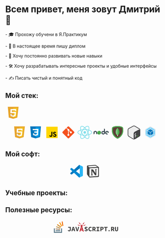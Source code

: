 <h1>Всем привет, меня зовут Дмитрий 👋</h1>

<p>- 🎓 Прохожу обучени в Я.Практикум</p>
<p>- 📜 В настоящее время пишу диплом</p>
<p>- 🚀 Хочу постоянно развивать новые навыки</p>
<p>- 🛠️ Хочу разрабатывать интересные проекты и удобные интерфейсы</p>
<p>- ✍️ Писать чистый и понятный код</p>

<h2>Мой стек:</h2>
<svg xmlns="http://www.w3.org/2000/svg"  viewBox="0 0 48 48" width="48px" height="48px"><polygon fill="#e7a42b" points="8,5 42,5 38,39 25,43 11,39"/><polygon fill="#f2bf22" points="38.63,8 35.25,36.71 25,39.86 25,8"/><polygon fill="#faf9f8" points="25,21 26,23 25,25 15.79,25 16.64,12 25,12 26,14 25,16 21.03,16 20.7,21"/><polygon fill="#ebebeb" points="24.9,32.57 25,32.54 26,35 25,36.72 24.94,36.74 16.61,34.36 16.05,28 20.07,28 20.35,31.27"/><polygon fill="#fff" points="34.07,21 32.5,34.42 25,36.72 25,32.54 28.83,31.36 29.57,25 25,25 25,21"/><polygon fill="#fff" points="34.92,18 30.93,18 30.67,16 25,16 25,12 34.13,12 34.3,13.26"/></svg>
<!-- Stack icons section -->
<p align="center">
<!-- HTML -->
<svg xmlns="http://www.w3.org/2000/svg"  viewBox="0 0 48 48" width="48px" height="48px"><polygon fill="#e7a42b" points="8,5 42,5 38,39 25,43 11,39"/><polygon fill="#f2bf22" points="38.63,8 35.25,36.71 25,39.86 25,8"/><polygon fill="#faf9f8" points="25,21 26,23 25,25 15.79,25 16.64,12 25,12 26,14 25,16 21.03,16 20.7,21"/><polygon fill="#ebebeb" points="24.9,32.57 25,32.54 26,35 25,36.72 24.94,36.74 16.61,34.36 16.05,28 20.07,28 20.35,31.27"/><polygon fill="#fff" points="34.07,21 32.5,34.42 25,36.72 25,32.54 28.83,31.36 29.57,25 25,25 25,21"/><polygon fill="#fff" points="34.92,18 30.93,18 30.67,16 25,16 25,12 34.13,12 34.3,13.26"/></svg>
<!-- CCS -->
<svg xmlns="http://www.w3.org/2000/svg"  viewBox="0 0 48 48" width="48px" height="48px"><path fill="#0277BD" d="M41,5H7l3,34l14,4l14-4L41,5L41,5z"/><path fill="#039BE5" d="M24 8L24 39.9 35.2 36.7 37.7 8z"/><path fill="#FFF" d="M33.1 13L24 13 24 17 28.9 17 28.6 21 24 21 24 25 28.4 25 28.1 29.5 24 30.9 24 35.1 31.9 32.5 32.6 21 32.6 21z"/><path fill="#EEE" d="M24,13v4h-8.9l-0.3-4H24z M19.4,21l0.2,4H24v-4H19.4z M19.8,27h-4l0.3,5.5l7.9,2.6v-4.2l-4.1-1.4L19.8,27z"/></svg>
<!-- JavaScript -->
<svg xmlns="http://www.w3.org/2000/svg"  viewBox="0 0 48 48" width="48px" height="48px"><path fill="#ffd600" d="M6,42V6h36v36H6z"/><path fill="#000001" d="M29.538 32.947c.692 1.124 1.444 2.201 3.037 2.201 1.338 0 2.04-.665 2.04-1.585 0-1.101-.726-1.492-2.198-2.133l-.807-.344c-2.329-.988-3.878-2.226-3.878-4.841 0-2.41 1.845-4.244 4.728-4.244 2.053 0 3.528.711 4.592 2.573l-2.514 1.607c-.553-.988-1.151-1.377-2.078-1.377-.946 0-1.545.597-1.545 1.377 0 .964.6 1.354 1.985 1.951l.807.344C36.452 29.645 38 30.839 38 33.523 38 36.415 35.716 38 32.65 38c-2.999 0-4.702-1.505-5.65-3.368L29.538 32.947zM17.952 33.029c.506.906 1.275 1.603 2.381 1.603 1.058 0 1.667-.418 1.667-2.043V22h3.333v11.101c0 3.367-1.953 4.899-4.805 4.899-2.577 0-4.437-1.746-5.195-3.368L17.952 33.029z"/></svg>
<!-- GIT -->
<svg xmlns="http://www.w3.org/2000/svg"  viewBox="0 0 48 48" width="48px" height="48px"><path fill="#F4511E" d="M42.2,22.1L25.9,5.8C25.4,5.3,24.7,5,24,5c0,0,0,0,0,0c-0.7,0-1.4,0.3-1.9,0.8l-3.5,3.5l4.1,4.1c0.4-0.2,0.8-0.3,1.3-0.3c1.7,0,3,1.3,3,3c0,0.5-0.1,0.9-0.3,1.3l4,4c0.4-0.2,0.8-0.3,1.3-0.3c1.7,0,3,1.3,3,3s-1.3,3-3,3c-1.7,0-3-1.3-3-3c0-0.5,0.1-0.9,0.3-1.3l-4-4c-0.1,0-0.2,0.1-0.3,0.1v10.4c1.2,0.4,2,1.5,2,2.8c0,1.7-1.3,3-3,3s-3-1.3-3-3c0-1.3,0.8-2.4,2-2.8V18.8c-1.2-0.4-2-1.5-2-2.8c0-0.5,0.1-0.9,0.3-1.3l-4.1-4.1L5.8,22.1C5.3,22.6,5,23.3,5,24c0,0.7,0.3,1.4,0.8,1.9l16.3,16.3c0,0,0,0,0,0c0.5,0.5,1.2,0.8,1.9,0.8s1.4-0.3,1.9-0.8l16.3-16.3c0.5-0.5,0.8-1.2,0.8-1.9C43,23.3,42.7,22.6,42.2,22.1z"/></svg>
<!-- React -->
<svg xmlns="http://www.w3.org/2000/svg"  viewBox="0 0 48 48" width="48px" height="48px"><path fill="#80deea" d="M24,34C11.1,34,1,29.6,1,24c0-5.6,10.1-10,23-10c12.9,0,23,4.4,23,10C47,29.6,36.9,34,24,34z M24,16	c-12.6,0-21,4.1-21,8c0,3.9,8.4,8,21,8s21-4.1,21-8C45,20.1,36.6,16,24,16z"/><path fill="#80deea" d="M15.1,44.6c-1,0-1.8-0.2-2.6-0.7C7.6,41.1,8.9,30.2,15.3,19l0,0c3-5.2,6.7-9.6,10.3-12.4c3.9-3,7.4-3.9,9.8-2.5	c2.5,1.4,3.4,4.9,2.8,9.8c-0.6,4.6-2.6,10-5.6,15.2c-3,5.2-6.7,9.6-10.3,12.4C19.7,43.5,17.2,44.6,15.1,44.6z M32.9,5.4	c-1.6,0-3.7,0.9-6,2.7c-3.4,2.7-6.9,6.9-9.8,11.9l0,0c-6.3,10.9-6.9,20.3-3.6,22.2c1.7,1,4.5,0.1,7.6-2.3c3.4-2.7,6.9-6.9,9.8-11.9	c2.9-5,4.8-10.1,5.4-14.4c0.5-4-0.1-6.8-1.8-7.8C34,5.6,33.5,5.4,32.9,5.4z"/><path fill="#80deea" d="M33,44.6c-5,0-12.2-6.1-17.6-15.6C8.9,17.8,7.6,6.9,12.5,4.1l0,0C17.4,1.3,26.2,7.8,32.7,19	c3,5.2,5,10.6,5.6,15.2c0.7,4.9-0.3,8.3-2.8,9.8C34.7,44.4,33.9,44.6,33,44.6z M13.5,5.8c-3.3,1.9-2.7,11.3,3.6,22.2	c6.3,10.9,14.1,16.1,17.4,14.2c1.7-1,2.3-3.8,1.8-7.8c-0.6-4.3-2.5-9.4-5.4-14.4C24.6,9.1,16.8,3.9,13.5,5.8L13.5,5.8z"/><circle cx="24" cy="24" r="4" fill="#80deea"/></svg>
<!-- Node.js -->
<svg xmlns="http://www.w3.org/2000/svg"  viewBox="0 0 48 48" width="48px" height="48px"><path fill="#388e3c" d="M17.204 19.122l-4.907 2.715C12.113 21.938 12 22.126 12 22.329v5.433c0 .203.113.39.297.492l4.908 2.717c.183.101.41.101.593 0l4.907-2.717C22.887 28.152 23 27.965 23 27.762v-5.433c0-.203-.113-.39-.297-.492l-4.906-2.715c-.092-.051-.195-.076-.297-.076-.103 0-.205.025-.297.076M42.451 24.013l-.818.452c-.031.017-.049.048-.049.082v.906c0 .034.019.065.049.082l.818.453c.031.017.068.017.099 0l.818-.453c.03-.017.049-.048.049-.082v-.906c0-.034-.019-.065-.05-.082l-.818-.452C42.534 24.004 42.517 24 42.5 24S42.466 24.004 42.451 24.013"/><path fill="#37474f" d="M35.751,13.364l-2.389-1.333c-0.075-0.042-0.167-0.041-0.241,0.003 c-0.074,0.044-0.12,0.123-0.12,0.209L33,20.295l-2.203-1.219C30.705,19.025,30.602,19,30.5,19c-0.102,0-0.205,0.025-0.297,0.076 h0.001l-4.907,2.715C25.113,21.892,25,22.08,25,22.282v5.433c0,0.203,0.113,0.39,0.297,0.492l4.908,2.717 c0.183,0.101,0.41,0.101,0.593,0l4.907-2.717C35.887,28.106,36,27.918,36,27.715V13.788C36,13.612,35.904,13.45,35.751,13.364z M32.866,26.458l-2.23,1.235c-0.083,0.046-0.186,0.046-0.269,0l-2.231-1.235C28.051,26.412,28,26.326,28,26.234v-2.47 c0-0.092,0.051-0.177,0.135-0.224l2.231-1.234h-0.001c0.042-0.023,0.088-0.034,0.135-0.034c0.047,0,0.093,0.012,0.135,0.034 l2.23,1.234C32.949,23.587,33,23.673,33,23.765v2.47C33,26.326,32.949,26.412,32.866,26.458z"/><path fill="#2e7d32" d="M17.204,19.122L12,27.762c0,0.203,0.113,0.39,0.297,0.492l4.908,2.717 c0.183,0.101,0.41,0.101,0.593,0L23,22.329c0-0.203-0.113-0.39-0.297-0.492l-4.906-2.715c-0.092-0.051-0.195-0.076-0.297-0.076 c-0.103,0-0.205,0.025-0.297,0.076"/><path fill="#4caf50" d="M17.204,19.122l-4.907,2.715C12.113,21.938,12,22.126,12,22.329l5.204,8.642 c0.183,0.101,0.41,0.101,0.593,0l4.907-2.717C22.887,28.152,23,27.965,23,27.762l-5.203-8.64c-0.092-0.051-0.195-0.076-0.297-0.076 c-0.103,0-0.205,0.025-0.297,0.076"/><path fill="#37474f" d="M47.703 21.791l-4.906-2.715C42.705 19.025 42.602 19 42.5 19c-.102 0-.205.025-.297.076h.001l-4.907 2.715C37.114 21.892 37 22.084 37 22.294v5.411c0 .209.114.402.297.503l4.908 2.717c.184.102.409.102.593 0l2.263-1.253c.207-.115.206-.412-.002-.526l-4.924-2.687C40.052 26.412 40 26.325 40 26.231v-2.466c0-.092.05-.177.13-.221l2.235-1.236h-.001c.042-.023.088-.034.135-.034.047 0 .093.012.135.034l2.235 1.237c.08.044.13.129.13.221v2.012c0 .086.046.166.121.209.075.042.167.042.242-.001l2.398-1.393c.148-.086.24-.245.24-.417v-1.88C48 22.085 47.886 21.892 47.703 21.791zM10.703 21.791l-4.906-2.715C5.705 19.025 5.602 19 5.5 19c-.102 0-.205.025-.297.076h.001l-4.907 2.715C.114 21.892 0 22.084 0 22.294v7.465c0 .086.046.166.121.209.075.042.167.042.242-.001l2.398-1.393C2.909 28.488 3 28.329 3 28.157v-4.393c0-.092.05-.177.13-.221l2.235-1.236H5.365c.042-.023.088-.034.135-.034.047 0 .093.012.135.034l2.235 1.237C7.95 23.588 8 23.673 8 23.765v4.393c0 .172.091.331.24.417l2.398 1.393c.075.043.167.043.242.001C10.954 29.925 11 29.845 11 29.759v-7.464C11 22.085 10.886 21.892 10.703 21.791z"/></svg>
<!-- MongoDB -->
<svg xmlns="http://www.w3.org/2000/svg"  viewBox="0 0 48 48" width="48px" height="48px"><path fill="#5d4037" d="M42,17.3C42,37.8,24,44,24,44S6,37.8,6,17.3c0-2.5,0.2-4.6,0.4-6.3c0.3-2.5,2-4.5,4.4-5.1 C13.9,5,18.8,4,24,4s10.1,1,13.3,1.9c2.4,0.6,4.1,2.7,4.4,5.1C41.8,12.7,42,14.9,42,17.3z"/><path fill="#4caf50" d="M24,7c4.9,0,9.5,1,12.5,1.8c1.2,0.3,2,1.3,2.2,2.6c0.2,1.9,0.3,3.9,0.3,5.9c0,15.6-11.5,21.9-15,23.4 c-3.5-1.6-15-7.9-15-23.4c0-2,0.1-4,0.3-5.9c0.1-1.3,1-2.3,2.2-2.6C14.5,8,19.1,7,24,7 M24,4c-5.2,0-10.1,1-13.3,1.9 C8.4,6.5,6.6,8.6,6.4,11C6.2,12.7,6,14.9,6,17.3C6,37.8,24,44,24,44s18-6.2,18-26.7c0-2.5-0.2-4.6-0.4-6.3c-0.3-2.5-2-4.5-4.4-5.1 C34.1,5,29.2,4,24,4L24,4z"/><path fill="#dcedc8" d="M23 28H25V36H23z"/><path fill="#4caf50" d="M24,10c0,0-6,5-6,13c0,5.2,3.3,8.5,5,10l1-3l1,3c1.7-1.5,5-4.8,5-10C30,15,24,10,24,10z"/><path fill="#81c784" d="M24,10c0,0-6,5-6,13c0,5.2,3.3,8.5,5,10l1-3V10z"/></svg>
<!-- Bash -->
<svg xmlns="http://www.w3.org/2000/svg"  viewBox="0 0 48 48" width="48px" height="48px" fill-rule="evenodd" clip-rule="evenodd" baseProfile="basic"><path fill="#ededed" fill-rule="evenodd" d="M22.903,3.286c0.679-0.381,1.515-0.381,2.193,0 c3.355,1.883,13.451,7.551,16.807,9.434C42.582,13.1,43,13.804,43,14.566c0,3.766,0,15.101,0,18.867 c0,0.762-0.418,1.466-1.097,1.847c-3.355,1.883-13.451,7.551-16.807,9.434c-0.679,0.381-1.515,0.381-2.193,0 c-3.355-1.883-13.451-7.551-16.807-9.434C5.418,34.899,5,34.196,5,33.434c0-3.766,0-15.101,0-18.867 c0-0.762,0.418-1.466,1.097-1.847C9.451,10.837,19.549,5.169,22.903,3.286z" clip-rule="evenodd"/><path fill="#434345" d="M23.987,46.221c-1.085,0-2.171-0.252-3.165-0.757c-2.22-1.127-5.118-2.899-7.921-4.613 c-1.973-1.206-3.836-2.346-5.297-3.157C5.381,36.458,4,34.113,4,31.572V16.627c0-2.59,1.417-4.955,3.699-6.173 c3.733-1.989,9.717-5.234,12.878-7.01h0c2.11-1.184,4.733-1.184,6.844,0c3.576,2.007,10.369,6.064,14.252,8.513 C43.13,12.874,44,14.453,44,16.182V32c0,2.4-0.859,4.048-2.553,4.895c-0.944,0.531-2.628,1.576-4.578,2.787 c-3.032,1.882-6.806,4.225-9.564,5.705C26.27,45.942,25.128,46.221,23.987,46.221z M21.556,5.188 C18.384,6.97,12.382,10.226,8.64,12.22C7.012,13.088,6,14.776,6,16.627v14.945c0,1.814,0.987,3.49,2.576,4.373 c1.498,0.832,3.378,1.981,5.369,3.199c2.77,1.693,5.634,3.445,7.783,4.536c1.458,0.739,3.188,0.717,4.631-0.056 c2.703-1.451,6.447-3.775,9.456-5.643c1.97-1.223,3.671-2.279,4.696-2.854C41.835,34.464,42,33.109,42,32V16.182 c0-1.037-0.521-1.983-1.392-2.532c-3.862-2.435-10.613-6.467-14.165-8.461C24.913,4.331,23.086,4.331,21.556,5.188L21.556,5.188z"/><path fill="#434345" d="M22.977,41.654l-0.057-13.438c-0.011-2.594,1.413-4.981,3.701-6.204l12.01-6.416 c1.998-1.068,4.414,0.38,4.414,2.646v14.73c0,1.041-0.54,2.008-1.426,2.554l-14.068,8.668 C25.557,45.424,22.987,43.996,22.977,41.654z"/><path fill="#ededed" d="M28.799,26.274c0.123-0.063,0.225,0.014,0.227,0.176l0.013,1.32 c0.552-0.219,1.032-0.278,1.467-0.177c0.095,0.024,0.136,0.153,0.098,0.306l-0.291,1.169c-0.024,0.089-0.072,0.178-0.132,0.233 c-0.026,0.025-0.052,0.044-0.077,0.057c-0.04,0.02-0.078,0.026-0.114,0.019c-0.199-0.045-0.671-0.148-1.413,0.228 c-0.778,0.395-1.051,1.071-1.046,1.573c0.007,0.601,0.315,0.783,1.377,0.802c1.416,0.023,2.027,0.643,2.042,2.067 c0.016,1.402-0.733,2.905-1.876,3.826l0.025,1.308c0.001,0.157-0.1,0.338-0.225,0.4l-0.775,0.445 c-0.123,0.063-0.225-0.014-0.227-0.172l-0.013-1.286c-0.664,0.276-1.334,0.342-1.763,0.17c-0.082-0.032-0.117-0.152-0.084-0.288 l0.28-1.181c0.022-0.092,0.071-0.186,0.138-0.246c0.023-0.023,0.048-0.04,0.072-0.053c0.044-0.022,0.087-0.027,0.124-0.013 c0.462,0.155,1.053,0.082,1.622-0.206c0.722-0.365,1.206-1.102,1.198-1.834c-0.007-0.664-0.366-0.939-1.241-0.946 c-1.113,0.002-2.151-0.216-2.168-1.855c-0.014-1.35,0.688-2.753,1.799-3.641l-0.013-1.319c-0.001-0.162,0.098-0.34,0.225-0.405 L28.799,26.274z"/><path fill="#4da925" d="M37.226,34.857l-3.704,2.185c-0.109,0.061-0.244-0.019-0.244-0.143v-1.252 c0-0.113,0.061-0.217,0.16-0.273l3.704-2.185c0.111-0.061,0.246,0.019,0.246,0.145v1.248 C37.388,34.697,37.326,34.801,37.226,34.857"/></svg>
<!-- webpack -->
<svg xmlns="http://www.w3.org/2000/svg"  viewBox="0 0 48 48" width="48px" height="48px"><polygon fill="#eceff1" points="24,4 7,14 7,34 24,44 41,34 41,14"/><polygon fill="#0277bd" points="23.5,24.5 23.5,33.5 15,29 15,19.5"/><polygon fill="#0277bd" points="24.5,24.5 24.5,33.5 33,29 33,19.5"/><polygon fill="#0277bd" points="24,23.5 15.5,18.5 24,14 32.5,18.5"/><g><polygon fill="#81d4fa" points="23.5,7 23.5,13 14.5,18 9.5,15"/><polygon fill="#81d4fa" points="23.5,41 23.5,35 14.5,30 9.5,33"/><polygon fill="#81d4fa" points="14,19 9,16 9,32 14,29"/><polygon fill="#81d4fa" points="24.5,7 24.5,13 33.5,18 38.5,15"/><polygon fill="#81d4fa" points="24.5,41 24.5,35 33.5,30 38.5,33"/><polygon fill="#81d4fa" points="34,19 39,16 39,32 34,29"/></g></svg>
</p>

## Мой софт:

<!-- Soft icons section -->
<p align="center">
<!-- VSCode -->
<svg xmlns="http://www.w3.org/2000/svg"  viewBox="0 0 48 48" width="48px" height="48px"><path fill="#29b6f6" d="M44,11.11v25.78c0,1.27-0.79,2.4-1.98,2.82l-8.82,4.14L34,33V15L33.2,4.15l8.82,4.14 C43.21,8.71,44,9.84,44,11.11z"/><path fill="#0277bd" d="M9,33.896L34,15V5.353c0-1.198-1.482-1.758-2.275-0.86L4.658,29.239 c-0.9,0.83-0.849,2.267,0.107,3.032c0,0,1.324,1.232,1.803,1.574C7.304,34.37,8.271,34.43,9,33.896z"/><path fill="#0288d1" d="M9,14.104L34,33v9.647c0,1.198-1.482,1.758-2.275,0.86L4.658,18.761 c-0.9-0.83-0.849-2.267,0.107-3.032c0,0,1.324-1.232,1.803-1.574C7.304,13.63,8.271,13.57,9,14.104z"/></svg>
<!--  -->
<!--  -->
<!-- Notion -->
<svg xmlns="http://www.w3.org/2000/svg"  viewBox="0 0 48 48" width="48px" height="48px" fill-rule="evenodd" clip-rule="evenodd"><path fill="#fff" fill-rule="evenodd" d="M11.553,11.099c1.232,1.001,1.694,0.925,4.008,0.77 l21.812-1.31c0.463,0,0.078-0.461-0.076-0.538l-3.622-2.619c-0.694-0.539-1.619-1.156-3.391-1.002l-21.12,1.54 c-0.77,0.076-0.924,0.461-0.617,0.77L11.553,11.099z" clip-rule="evenodd"/><path fill="#fff" fill-rule="evenodd" d="M12.862,16.182v22.95c0,1.233,0.616,1.695,2.004,1.619 l23.971-1.387c1.388-0.076,1.543-0.925,1.543-1.927V14.641c0-1-0.385-1.54-1.234-1.463l-25.05,1.463 C13.171,14.718,12.862,15.181,12.862,16.182L12.862,16.182z" clip-rule="evenodd"/><path fill="#424242" fill-rule="evenodd" d="M11.553,11.099c1.232,1.001,1.694,0.925,4.008,0.77 l21.812-1.31c0.463,0,0.078-0.461-0.076-0.538l-3.622-2.619c-0.694-0.539-1.619-1.156-3.391-1.002l-21.12,1.54 c-0.77,0.076-0.924,0.461-0.617,0.77L11.553,11.099z M12.862,16.182v22.95c0,1.233,0.616,1.695,2.004,1.619l23.971-1.387 c1.388-0.076,1.543-0.925,1.543-1.927V14.641c0-1-0.385-1.54-1.234-1.463l-25.05,1.463C13.171,14.718,12.862,15.181,12.862,16.182 L12.862,16.182z M36.526,17.413c0.154,0.694,0,1.387-0.695,1.465l-1.155,0.23v16.943c-1.003,0.539-1.928,0.847-2.698,0.847 c-1.234,0-1.543-0.385-2.467-1.54l-7.555-11.86v11.475l2.391,0.539c0,0,0,1.386-1.929,1.386l-5.317,0.308 c-0.154-0.308,0-1.078,0.539-1.232l1.388-0.385V20.418l-1.927-0.154c-0.155-0.694,0.23-1.694,1.31-1.772l5.704-0.385l7.862,12.015 V19.493l-2.005-0.23c-0.154-0.848,0.462-1.464,1.233-1.54L36.526,17.413z M7.389,5.862l21.968-1.618 c2.698-0.231,3.392-0.076,5.087,1.155l7.013,4.929C42.614,11.176,43,11.407,43,12.33v27.032c0,1.694-0.617,2.696-2.775,2.849 l-25.512,1.541c-1.62,0.077-2.391-0.154-3.239-1.232l-5.164-6.7C5.385,34.587,5,33.664,5,32.585V8.556 C5,7.171,5.617,6.015,7.389,5.862z" clip-rule="evenodd"/></svg>
</p>

## Учебные проекты:

## Полезные ресурсы:
<p align="center">
<a href="https://stackoverflow.com/"><svg xmlns="http://www.w3.org/2000/svg"  viewBox="0 0 48 48" width="48px" height="48px"><path fill="#607D8B" d="M9 28H12V42H9z"/><path fill="#607D8B" d="M9 39H35V42H9z"/><path fill="#607D8B" d="M32 28H35V42H32zM15 34H29V37H15z"/><path fill="#A68A6E" d="M14.88 29H28.880000000000003V32H14.88z" transform="rotate(6.142 21.88 30.5)"/><path fill="#EF6C00" d="M29.452 11.646H43.451V14.647H29.452z" transform="rotate(81.234 36.453 13.148)"/><path fill="#FF9800" d="M23.576 13.578H37.574V16.579H23.576z" transform="rotate(60.79 30.576 15.079)"/><path fill="#D38B28" d="M18.395 18.275H32.393V21.276H18.395z" transform="rotate(34.765 25.396 19.777)"/><path fill="#C09553" d="M15.977 23.499H29.976V26.5H15.977z" transform="rotate(19.785 22.978 25.003)"/></svg></a>
<a href="https://github.com/"><a>
<a href=""><a>
<a href=""><a>
<a href=""><a>
<a href=""><a>
<a href=""><a>
<a href="https://learn.javascript.ru/"><svg xmlns="http://www.w3.org/2000/svg" xmlns:xlink="http://www.w3.org/1999/xlink" width="162" height="48"><g fill="none" fill-rule="evenodd"><g fill="#BE1622"><path d="m41.487 31.932.714 1.446 5.395-2.662-.713-1.446-5.393 2.662zM42.67 28.1l3.746 1.85.714-1.446-3.746-1.85-.714 1.447z"/><path d="m41.126 33.49 7.486 2.18.45-1.546-7.484-2.183-.452 1.55zM44.968 16.694a3.13 3.13 0 1 0 0 6.26 3.13 3.13 0 0 0 0-6.26zm0 4.113a.983.983 0 1 1 0-1.966.983.983 0 0 1 0 1.966z"/><path d="M46.87 22.393c-.19-.593-.864-1.073-1.5-1.073h-.743c-.637 0-1.307.483-1.496 1.073l-4.68 14.625c-.19.594.17 1.074.815 1.074h.923c.32 0 .648-.24.737-.545l2.395-8.186c.572-1.944.963-3.583 1.588-5.504h.105c.6 1.92.99 3.56 1.563 5.506l2.42 8.187c.088.3.416.544.733.544h1.033c.638 0 1-.483.81-1.074l-4.705-14.625z"/></g><g fill="#3C3C3B"><path d="M2.837 32.93c.793.98 1.69 1.5 2.586 1.5 1.398 0 2.107-.604 2.107-2.48v-6.156H2.21v-2.566h8.387v8.97c0 2.67-1.315 4.882-5.07 4.882-1.5 0-3.274-.585-4.463-2.254l1.773-1.897zm17.777.666h-4.11l-.834 3.233h-3.13l4.235-13.603h3.67l4.237 13.6h-3.255l-.813-3.232zm-.627-2.4-.313-1.25c-.355-1.357-.73-2.963-1.085-4.382h-.085c-.334 1.44-.71 3.026-1.064 4.38l-.313 1.253h2.86zm5.2-7.968h3.253l1.628 6.342c.418 1.48.688 2.858 1.084 4.36h.084c.417-1.5.708-2.88 1.105-4.36l1.608-6.342h3.13l-4.09 13.6h-3.692l-4.11-13.6zM55.728 33.013c1.022.834 2.294 1.418 3.484 1.418 1.418 0 2.044-.5 2.044-1.312 0-.855-.793-1.127-2.107-1.627l-1.755-.75c-1.522-.564-2.9-1.732-2.9-3.713 0-2.253 2.044-4.047 4.986-4.047 1.65 0 3.297.625 4.528 1.793l-1.565 1.94c-.94-.69-1.793-1.085-2.962-1.085-1.19 0-1.88.46-1.88 1.23 0 .834.92 1.127 2.234 1.606l1.65.71c1.793.668 2.92 1.773 2.92 3.693 0 2.254-1.9 4.214-5.28 4.214a7.845 7.845 0 0 1-5.172-1.96l1.774-2.106zm17.34-10.035c1.73 0 3.107.834 4.026 1.732l-1.69 1.898c-.646-.584-1.356-.98-2.336-.98-1.92 0-3.338 1.648-3.338 4.38 0 2.796 1.418 4.423 3.462 4.423.98 0 1.753-.477 2.42-1.21l1.69 1.86c-1.126 1.312-2.587 2-4.297 2-3.505 0-6.425-2.4-6.425-6.967-.002-4.504 2.856-7.134 6.487-7.134zM86.692 36.83l-2.608-4.902H82.48v4.902h-3.07V23.228h4.82c2.877 0 5.256 1.002 5.256 4.235 0 2.002-.98 3.276-2.42 3.922l3.067 5.444H86.69zm-4.214-7.342h1.5c1.627 0 2.482-.69 2.482-2.024s-.856-1.793-2.482-1.793h-1.5v3.82zm9.535 4.755h3.17v-8.428h-3.17v-2.587h9.43v2.587h-3.172v8.428h3.17v2.587h-9.428v-2.587zm12.52-11.015h4.964c2.94 0 5.32 1.085 5.32 4.38 0 3.194-2.443 4.612-5.32 4.612h-1.9v4.61h-3.067V23.228zm4.777 6.55c1.69 0 2.48-.75 2.48-2.168 0-1.418-.854-1.94-2.48-1.94h-1.71v4.11h1.71zm10.913-3.963h-4.068v-2.587h11.223v2.587h-4.068V36.83h-3.088V25.814zM132.135 33.248c1.107 0 1.862.836 1.862 1.895 0 1.06-.755 1.88-1.862 1.88-1.11 0-1.863-.82-1.863-1.88s.754-1.895 1.863-1.895zm13.558 3.582-2.607-4.903h-1.606v4.903h-3.067V23.228h4.82c2.877 0 5.256 1 5.256 4.235 0 2.002-.98 3.276-2.42 3.922l3.064 5.444h-3.442zm-4.214-7.343h1.5c1.627 0 2.483-.688 2.483-2.023 0-1.335-.856-1.794-2.483-1.794h-1.5v3.817zm9.326-6.26h3.067v8.68c0 1.628.605 2.523 1.898 2.523 1.296 0 1.92-.896 1.92-2.523v-8.68h2.963v8.366c0 3.527-1.585 5.487-4.88 5.487-3.317 0-4.966-1.96-4.966-5.487v-8.365z"/></g><g fill="#BE1622"><path d="m51.502 18.994-.545-.39 2.488-.962-.422-.596 5.555-.482.043.13-2.26.89.262.486-2.996.735.46.578-4.145.56-.057-.113 1.62-.836"><animate attributeName="opacity" begin="a.mouseover" dur="1s" end="overlay.mouseout" from="1" repeatCount="indefinite" to="0"/><animateMotion begin="a.mouseover" dur="1s" end="overlay.mouseout" from="0,0" repeatCount="indefinite" to="10,-6"/></path><path d="m51.297 13.088.456.367-3.898 2.74-.09-.094 1.39-1.893-.726.043 1.545-1.78-.4-.486 4.782-3.617.092.094-1.86 2.555.586-.002-1.88 2.076"><animate attributeName="opacity" begin="a.mouseover" dur="1s" end="overlay.mouseout" from="1" repeatCount="indefinite" to="0"/><animateMotion begin="a.mouseover" dur="1s" end="overlay.mouseout" from="0,0" repeatCount="indefinite" to="10,-10"/></path><path d="m38.713 13.088-.456.367 3.898 2.74.09-.094-1.39-1.893.726.043-1.545-1.78.4-.486-4.783-3.617-.09.094 1.86 2.555-.587-.002 1.88 2.076"><animate attributeName="opacity" begin="a.mouseover" dur="1s" end="overlay.mouseout" from="1" repeatCount="indefinite" to="0"/><animateMotion begin="a.mouseover" dur="1s" end="overlay.mouseout" from="0,0" repeatCount="indefinite" to="-10,-10"/></path><path d="m38.51 18.994.544-.39-2.488-.962.422-.596-5.555-.482-.043.13 2.263.89-.263.486 2.997.735-.46.578 4.145.56.057-.113-1.62-.836"><animate attributeName="opacity" begin="a.mouseover" dur="1s" end="overlay.mouseout" from="1" repeatCount="indefinite" to="0"/><animateMotion begin="a.mouseover" dur="1s" end="overlay.mouseout" from="0,0" repeatCount="indefinite" to="-10,-6"/></path></g></g><path id="a" fill="none" d="M0 0h171v60H0z" pointer-events="all"/></svg><a>
</p>

<!--
**TokmakDA/TokmakDA** is a ✨ _special_ ✨ repository because its `README.md` (this file) appears on your GitHub profile.

Here are some ideas to get you started:

- 🔭 I’m currently working on ...
- 🌱 I’m currently learning ...
- 👯 I’m looking to collaborate on ...
- 🤔 I’m looking for help with ...
- 💬 Ask me about ...
- 📫 How to reach me: ...
- 😄 Pronouns: ...
- ⚡ Fun fact: ... 
-->
